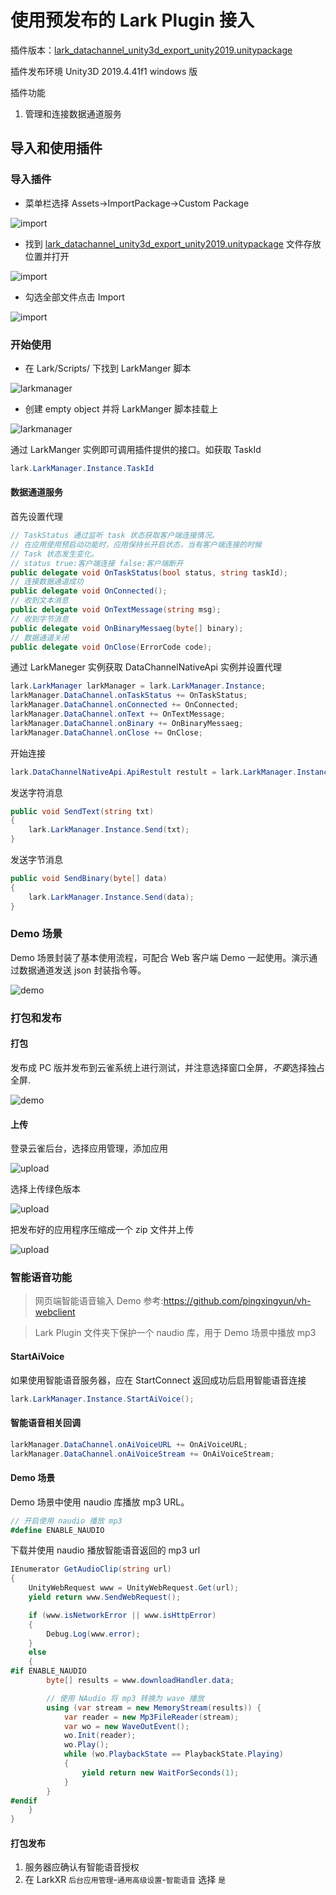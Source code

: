 # 使用预发布的 Lark Plugin 接入

插件版本：[lark_datachannel_unity3d_export_unity2019.unitypackage](https://github.com/pingxingyun/lark_xr_unity3d_demos/releases/tag/3.2.1.0)

插件发布环境 Unity3D 2019.4.41f1 windows 版

插件功能

1. 管理和连接数据通道服务

## 导入和使用插件

### 导入插件

* 菜单栏选择 Assets->ImportPackage->Custom Package

![import](./doc-assets/import_1.jpg)

* 找到 [lark_datachannel_unity3d_export_unity2019.unitypackage](https://github.com/pingxingyun/lark_xr_unity3d_demos/releases/tag/3.2.1.0) 文件存放位置并打开

![import](./doc-assets/import_2.png)

* 勾选全部文件点击 Import

![import](./doc-assets/import_3.jpg)

### 开始使用

* 在 Lark/Scripts/ 下找到 LarkManger 脚本

![larkmanager](./doc-assets/manger_1.jpg)

* 创建 empty object 并将 LarkManger 脚本挂载上

![larkmanager](./doc-assets/manager_2.jpg)

通过 LarkManger 实例即可调用插件提供的接口。如获取 TaskId

```cs
lark.LarkManager.Instance.TaskId
```

#### 数据通道服务

首先设置代理

```cs
// TaskStatus 通过监听 task 状态获取客户端连接情况。
// 在应用使用预启动功能时，应用保持长开启状态，当有客户端连接的时候
// Task 状态发生变化。
// status true:客户端连接 false:客户端断开
public delegate void OnTaskStatus(bool status, string taskId);
// 连接数据通道成功
public delegate void OnConnected();
// 收到文本消息
public delegate void OnTextMessage(string msg);
// 收到字节消息
public delegate void OnBinaryMessaeg(byte[] binary);
// 数据通道关闭
public delegate void OnClose(ErrorCode code);
```

通过 LarkManeger 实例获取 DataChannelNativeApi 实例并设置代理

```cs
lark.LarkManager larkManager = lark.LarkManager.Instance;
larkManager.DataChannel.onTaskStatus += OnTaskStatus;
larkManager.DataChannel.onConnected += OnConnected;
larkManager.DataChannel.onText += OnTextMessage;
larkManager.DataChannel.onBinary += OnBinaryMessaeg;
larkManager.DataChannel.onClose += OnClose;
```

开始连接

```cs
lark.DataChannelNativeApi.ApiRestult restult = lark.LarkManager.Instance.StartConnect();
```

发送字符消息

```cs
public void SendText(string txt)
{
    lark.LarkManager.Instance.Send(txt);
}
```

发送字节消息

```cs
public void SendBinary(byte[] data)
{
    lark.LarkManager.Instance.Send(data);
}
```

### Demo 场景

Demo 场景封装了基本使用流程，可配合 Web 客户端 Demo 一起使用。演示通过数据通道发送 json 封装指令等。

![demo](./doc-assets/demo_1.jpg)

### 打包和发布

#### 打包

发布成 PC 版并发布到云雀系统上进行测试，并注意选择窗口全屏，*不要*选择独占全屏.

![demo](./doc-assets/release.jpg)

#### 上传

登录云雀后台，选择应用管理，添加应用

![upload](./doc-assets/release_2.jpg)

选择上传绿色版本

![upload](./doc-assets/release_3.jpg)

把发布好的应用程序压缩成一个 zip 文件并上传

![upload](./doc-assets/release_4.jpg)


### 智能语音功能

> 网页端智能语音输入 Demo 参考:https://github.com/pingxingyun/vh-webclient

> Lark Plugin 文件夹下保护一个 naudio 库，用于 Demo 场景中播放 mp3

#### StartAiVoice

如果使用智能语音服务器，应在 StartConnect 返回成功后启用智能语音连接

```cs
lark.LarkManager.Instance.StartAiVoice();
```

#### 智能语音相关回调

```cs
larkManager.DataChannel.onAiVoiceURL += OnAiVoiceURL;
larkManager.DataChannel.onAiVoiceStream += OnAiVoiceStream;
```

#### Demo 场景

Demo 场景中使用 naudio 库播放 mp3 URL。

```cs
// 开启使用 naudio 播放 mp3
#define ENABLE_NAUDIO
```

下载并使用 naudio 播放智能语音返回的 mp3 url

```cs
IEnumerator GetAudioClip(string url)
{
    UnityWebRequest www = UnityWebRequest.Get(url);
    yield return www.SendWebRequest();

    if (www.isNetworkError || www.isHttpError)
    {
        Debug.Log(www.error);
    }
    else
    {
#if ENABLE_NAUDIO
        byte[] results = www.downloadHandler.data;

        // 使用 NAudio 将 mp3 转换为 wave 播放
        using (var stream = new MemoryStream(results)) { 
            var reader = new Mp3FileReader(stream);
            var wo = new WaveOutEvent();
            wo.Init(reader);
            wo.Play();
            while (wo.PlaybackState == PlaybackState.Playing)
            {
                yield return new WaitForSeconds(1);
            }
        }
#endif
    }
}
```

#### 打包发布

1. 服务器应确认有智能语音授权
2. 在 LarkXR `后台应用管理`-`通用高级设置`-`智能语音` 选择 `是`